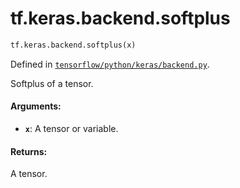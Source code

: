 <div itemscope itemtype="http://developers.google.com/ReferenceObject">
<meta itemprop="name" content="tf.keras.backend.softplus" />
<meta itemprop="path" content="Stable" />
</div>

# tf.keras.backend.softplus

``` python
tf.keras.backend.softplus(x)
```



Defined in [`tensorflow/python/keras/backend.py`](/code/stable/tensorflow/python/keras/backend.py).

Softplus of a tensor.

#### Arguments:

* <b>`x`</b>: A tensor or variable.


#### Returns:

A tensor.